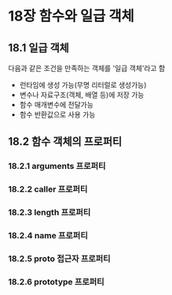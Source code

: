 # 18장 함수와 일급 객체

## 18.1 일급 객체
다음과 같은 조건을 만족하는 객체를 '일급 객체'라고 함
- 런타임에 생성 가능(무명 리터럴로 생성가능)
- 변수나 자료구조(객체, 배열 등)에 저장 가능
- 함수 매개변수에 전달가능
- 함수 반환값으로 사용 가능

## 18.2 함수 객체의 프로퍼티


### 18.2.1 arguments 프로퍼티

### 18.2.2 caller 프로퍼티

### 18.2.3 length 프로퍼티

### 18.2.4 name 프로퍼티

### 18.2.5 __proto__ 접근자 프로퍼티

### 18.2.6 prototype 프로퍼티
